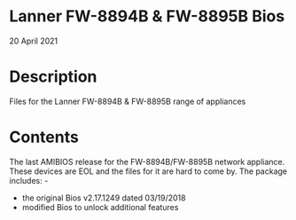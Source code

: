 # Lanner FW-8894B &amp; FW-8895B Bios

20 April 2021

Description
===========
Files for the Lanner FW-8894B &amp; FW-8895B range of appliances

Contents
========
The last AMIBIOS release for the FW-8894B/FW-8895B network appliance. These devices are EOL and the files for it are hard to come by. The package includes: -
  - the original Bios v2.17.1249 dated 03/19/2018
  - modified Bios to unlock additional features
